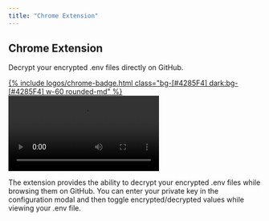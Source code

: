 ```yaml
---
title: "Chrome Extension"
---
```


<section class="max-w-3xl mx-auto mt-20 flex flex-col px-5">
  <h2 class="my-5 text-center text-5xl sm:text-6xl md:text-7xl lg:text-8xl font-bold tracking-tight leading-none text-zinc-950 dark:text-[#ECD53F]">Chrome Extension</h2>
  <p class="mx-auto mt-3 max-w-3xl text-center text-md md:text-lg text-zinc-600 leading-2 mb-6">Decrypt your encrypted .env files directly on GitHub.</p>

  <div class="mx-auto mt-3 text-center">
    <a href="https://chromewebstore.google.com/detail/dotenvx/bgfjfohnmfhchfhcifedcncjdpmibfbp" target="_blank">
      {% include logos/chrome-badge.html class="bg-[#4285F4] dark:bg-[#4285F4] w-60 rounded-md" %}
    </a>
  </div>

  <video class="mt-10 mb-8 w-full rounded-md border border-zinc-200 dark:border-zinc-800" controls>
    <source src="https://github.com/user-attachments/assets/8b4d9ac4-f195-4dc8-94cc-465fa896fd73" type="video/mp4">
    your browser does not support the video tag
  </video>
  <p class="mb-24 text-md md:text-lg text-zinc-600">The extension provides the ability to decrypt your encrypted .env files while browsing them on GitHub. You can enter your private key in the configuration modal and then toggle encrypted/decrypted values while viewing your .env file.</p>
</section>
